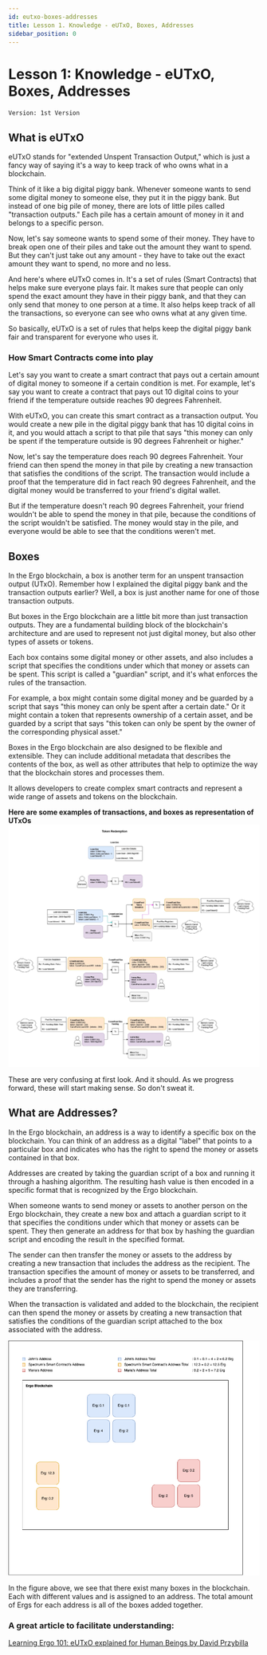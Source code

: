 ```yaml
---
id: eutxo-boxes-addresses
title: Lesson 1. Knowledge - eUTxO, Boxes, Addresses
sidebar_position: 0
---
```


# Lesson 1: Knowledge - eUTxO, Boxes, Addresses

```text title="Completion Status"
Version: 1st Version
```

## What is eUTxO

eUTxO stands for "extended Unspent Transaction Output," which is just a fancy way of saying it's a way to keep track of who owns what in a blockchain.

Think of it like a big digital piggy bank. Whenever someone wants to send some digital money to someone else, they put it in the piggy bank. But instead of one big pile of money, there are lots of little piles called "transaction outputs." Each pile has a certain amount of money in it and belongs to a specific person.

Now, let's say someone wants to spend some of their money. They have to break open one of their piles and take out the amount they want to spend. But they can't just take out any amount - they have to take out the exact amount they want to spend, no more and no less.

And here's where eUTxO comes in. It's a set of rules (Smart Contracts) that helps make sure everyone plays fair. It makes sure that people can only spend the exact amount they have in their piggy bank, and that they can only send that money to one person at a time. It also helps keep track of all the transactions, so everyone can see who owns what at any given time.

So basically, eUTxO is a set of rules that helps keep the digital piggy bank fair and transparent for everyone who uses it.

### How Smart Contracts come into play

Let's say you want to create a smart contract that pays out a certain amount of digital money to someone if a certain condition is met. For example, let's say you want to create a contract that pays out 10 digital coins to your friend if the temperature outside reaches 90 degrees Fahrenheit.

With eUTxO, you can create this smart contract as a transaction output. You would create a new pile in the digital piggy bank that has 10 digital coins in it, and you would attach a script to that pile that says "this money can only be spent if the temperature outside is 90 degrees Fahrenheit or higher."

Now, let's say the temperature does reach 90 degrees Fahrenheit. Your friend can then spend the money in that pile by creating a new transaction that satisfies the conditions of the script. The transaction would include a proof that the temperature did in fact reach 90 degrees Fahrenheit, and the digital money would be transferred to your friend's digital wallet.

But if the temperature doesn't reach 90 degrees Fahrenheit, your friend wouldn't be able to spend the money in that pile, because the conditions of the script wouldn't be satisfied. The money would stay in the pile, and everyone would be able to see that the conditions weren't met.

## Boxes

In the Ergo blockchain, a box is another term for an unspent transaction output (UTxO). Remember how I explained the digital piggy bank and the transaction outputs earlier? Well, a box is just another name for one of those transaction outputs.

But boxes in the Ergo blockchain are a little bit more than just transaction outputs. They are a fundamental building block of the blockchain's architecture and are used to represent not just digital money, but also other types of assets or tokens.

Each box contains some digital money or other assets, and also includes a script that specifies the conditions under which that money or assets can be spent. This script is called a "guardian" script, and it's what enforces the rules of the transaction.

For example, a box might contain some digital money and be guarded by a script that says "this money can only be spent after a certain date." Or it might contain a token that represents ownership of a certain asset, and be guarded by a script that says "this token can only be spent by the owner of the corresponding physical asset."

Boxes in the Ergo blockchain are also designed to be flexible and extensible. They can include additional metadata that describes the contents of the box, as well as other attributes that help to optimize the way that the blockchain stores and processes them.

It allows developers to create complex smart contracts and represent a wide range of assets and tokens on the blockchain.

**Here are some examples of transactions, and boxes as representation of UTxOs**
![Exle's CrowdFund partial Txs](./assets/crowdfund-tx.jpg)

These are very confusing at first look. And it should. As we progress forward, these will start making sense. So don't sweat it.

## What are Addresses?

In the Ergo blockchain, an address is a way to identify a specific box on the blockchain. You can think of an address as a digital "label" that points to a particular box and indicates who has the right to spend the money or assets contained in that box.

Addresses are created by taking the guardian script of a box and running it through a hashing algorithm. The resulting hash value is then encoded in a specific format that is recognized by the Ergo blockchain.

When someone wants to send money or assets to another person on the Ergo blockchain, they create a new box and attach a guardian script to it that specifies the conditions under which that money or assets can be spent. They then generate an address for that box by hashing the guardian script and encoding the result in the specified format.

The sender can then transfer the money or assets to the address by creating a new transaction that includes the address as the recipient. The transaction specifies the amount of money or assets to be transferred, and includes a proof that the sender has the right to spend the money or assets they are transferring.

When the transaction is validated and added to the blockchain, the recipient can then spend the money or assets by creating a new transaction that satisfies the conditions of the guardian script attached to the box associated with the address.

![Example of Boxes at Addresses](./assets/ergo-address.png)

In the figure above, we see that there exist many boxes in the blockchain. Each with different values and is assigned to an address. The total amount of Ergs for each address is all of the boxes added together.

### A great article to facilitate understanding:

[Learning Ergo 101: eUTxO explained for Human Beings by David Przybilla](https://dav009.medium.com/learning-ergo-101-blockchain-paradigm-eutxo-c90b0274cf5e)
